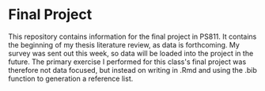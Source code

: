 # Final Project

This repository contains information for the final project in PS811. It contains the beginning of my thesis literature review, as data is forthcoming. My survey was sent out this week, so data will be loaded into the project in the future. The primary exercise I performed for this class's final project was therefore not data focused, but instead on writing in .Rmd and using the .bib function to generation a reference list.